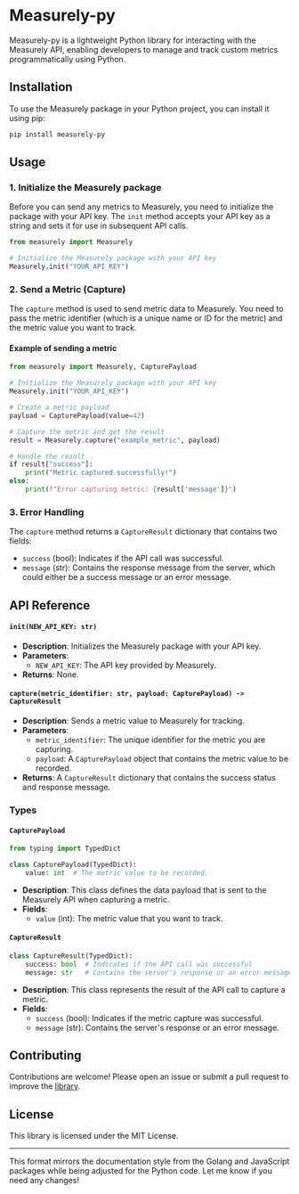 # Measurely-py

Measurely-py is a lightweight Python library for interacting with the Measurely API, enabling developers to manage and track custom metrics programmatically using Python.

## Installation

To use the Measurely package in your Python project, you can install it using pip:

```bash
pip install measurely-py
```

## Usage

### 1. Initialize the Measurely package

Before you can send any metrics to Measurely, you need to initialize the package with your API key. The `init` method accepts your API key as a string and sets it for use in subsequent API calls.

```python
from measurely import Measurely

# Initialize the Measurely package with your API key
Measurely.init("YOUR_API_KEY")
```

### 2. Send a Metric (Capture)

The `capture` method is used to send metric data to Measurely. You need to pass the metric identifier (which is a unique name or ID for the metric) and the metric value you want to track.

#### Example of sending a metric

```python
from measurely import Measurely, CapturePayload

# Initialize the Measurely package with your API key
Measurely.init("YOUR_API_KEY")

# Create a metric payload
payload = CapturePayload(value=42)

# Capture the metric and get the result
result = Measurely.capture("example_metric", payload)

# Handle the result
if result["success"]:
    print("Metric captured successfully!")
else:
    print(f"Error capturing metric: {result['message']}")
```

### 3. Error Handling

The `capture` method returns a `CaptureResult` dictionary that contains two fields:

- `success` (bool): Indicates if the API call was successful.
- `message` (str): Contains the response message from the server, which could either be a success message or an error message.

## API Reference

#### `init(NEW_API_KEY: str)`

- **Description**: Initializes the Measurely package with your API key.
- **Parameters**:
  - `NEW_API_KEY`: The API key provided by Measurely.
- **Returns**: None.

#### `capture(metric_identifier: str, payload: CapturePayload) -> CaptureResult`

- **Description**: Sends a metric value to Measurely for tracking.
- **Parameters**:
  - `metric_identifier`: The unique identifier for the metric you are capturing.
  - `payload`: A `CapturePayload` object that contains the metric value to be recorded.
- **Returns**: A `CaptureResult` dictionary that contains the success status and response message.

### Types

#### `CapturePayload`

```python
from typing import TypedDict

class CapturePayload(TypedDict):
    value: int  # The metric value to be recorded.
```

- **Description**: This class defines the data payload that is sent to the Measurely API when capturing a metric.
- **Fields**:
  - `value` (int): The metric value that you want to track.

#### `CaptureResult`

```python
class CaptureResult(TypedDict):
    success: bool  # Indicates if the API call was successful
    message: str   # Contains the server's response or an error message
```

- **Description**: This class represents the result of the API call to capture a metric.
- **Fields**:
  - `success` (bool): Indicates if the metric capture was successful.
  - `message` (str): Contains the server's response or an error message.

## Contributing

Contributions are welcome! Please open an issue or submit a pull request to improve the [library](https://github.com/measurely-dev/measurely-py.git).

## License

This library is licensed under the MIT License.

---

This format mirrors the documentation style from the Golang and JavaScript packages while being adjusted for the Python code. Let me know if you need any changes!
